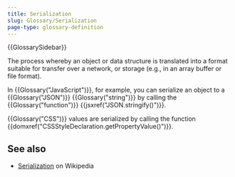 ```yaml
---
title: Serialization
slug: Glossary/Serialization
page-type: glossary-definition
---
```


{{GlossarySidebar}}

The process whereby an object or data structure is translated into a format suitable for transfer over a network, or storage (e.g., in an array buffer or file format).

In {{Glossary("JavaScript")}}, for example, you can serialize an object to a {{Glossary("JSON")}} {{Glossary("string")}} by calling the {{Glossary("function")}} {{jsxref("JSON.stringify()")}}.

{{Glossary("CSS")}} values are serialized by calling the function {{domxref("CSSStyleDeclaration.getPropertyValue()")}}.

## See also

- [Serialization](https://en.wikipedia.org/wiki/Serialization) on Wikipedia
